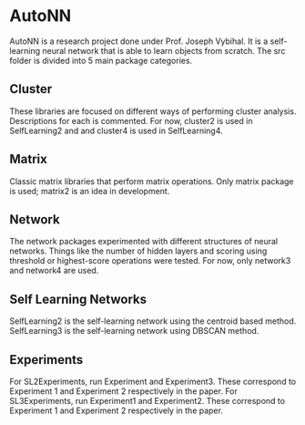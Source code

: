 # AutoNN

AutoNN is a research project done under Prof. Joseph Vybihal.
It is a self-learning neural network that is able to learn objects from scratch. The src folder is divided into
5 main package categories.

## Cluster

These libraries are focused on different ways of performing cluster analysis.
Descriptions for each is commented. For now, cluster2 is used in SelfLearning2 and and cluster4 is used in SelfLearning4.

## Matrix

Classic matrix libraries that perform matrix operations. Only matrix package is used; matrix2 is an idea in development.

## Network

The network packages experimented with different structures of neural networks. Things like the number of hidden layers
and scoring using threshold or highest-score operations were tested. For now, only network3 and network4 are used.

## Self Learning Networks

SelfLearning2 is the self-learning network using the centroid based method.
SelfLearning3 is the self-learning network using DBSCAN method.

## Experiments

For SL2Experiments, run Experiment and Experiment3. These correspond to Experiment 1 and Experiment 2 respectively in the paper.
For SL3Experiments, run Experiment1 and Experiment2. These correspond to Experiment 1 and Experiment 2 respectively in the paper.
